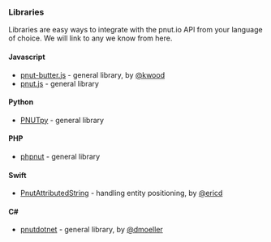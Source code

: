 ### Libraries

Libraries are easy ways to integrate with the pnut.io API from your language of choice. We will link to any we know from here.


#### Javascript

* [pnut-butter.js](https://github.com/kaiwood/pnut-butter) - general library, by [@kwood](https://pnut.io/@kwood)
* [pnut.js](https://github.com/pnut-api/pnut.js) - general library


#### Python

* [PNUTpy](https://github.com/pnut-api/PNUTpy) - general library


#### PHP

* [phpnut](https://github.com/pnut-api/phpnut0) - general library


#### Swift

* [PnutAttributedString](https://github.com/ericdke/PnutAttributedString) - handling entity positioning, by [@ericd](https://pnut.io/@ericd)


#### C#

* [pnutdotnet](https://github.com/dwmoeller1/pnutdotnet) - general library, by [@dmoeller](https://pnut.io/@dmoeller)